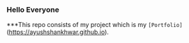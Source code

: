 ### Hello Everyone
***This repo consists of my project which is my `[Portfolio]`(https://ayushshankhwar.github.io). 
